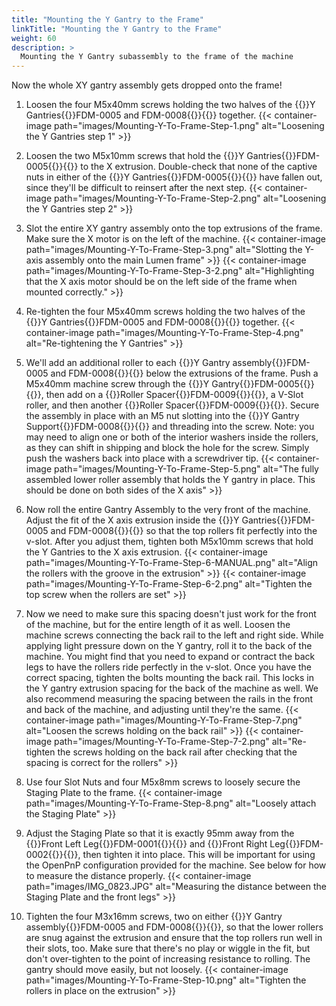 ```yaml
---
title: "Mounting the Y Gantry to the Frame"
linkTitle: "Mounting the Y Gantry to the Frame"
weight: 60
description: >
  Mounting the Y Gantry subassembly to the frame of the machine
---
```


Now the whole XY gantry assembly gets dropped onto the frame!

1. Loosen the four M5x40mm screws holding the two halves of the {{<tooltip>}}Y Gantries{{<definition>}}FDM-0005 and FDM-0008{{</definition>}}{{</tooltip>}} together.
    {{< container-image path="images/Mounting-Y-To-Frame-Step-1.png" alt="Loosening the Y Gantries step 1" >}}

2. Loosen the two M5x10mm screws that hold the {{<tooltip>}}Y Gantries{{<definition>}}FDM-0005{{</definition>}}{{</tooltip>}} to the X extrusion. Double-check that none of the captive nuts in either of the {{<tooltip>}}Y Gantries{{<definition>}}FDM-0005{{</definition>}}{{</tooltip>}} have fallen out, since they'll be difficult to reinsert after the next step.
  {{< container-image path="images/Mounting-Y-To-Frame-Step-2.png" alt="Loosening the Y Gantries step 2" >}}

3. Slot the entire XY gantry assembly onto the top extrusions of the frame. Make sure the X motor is on the left of the machine.
  {{< container-image path="images/Mounting-Y-To-Frame-Step-3.png" alt="Slotting the Y-axis assembly onto the main Lumen frame" >}}
  {{< container-image path="images/Mounting-Y-To-Frame-Step-3-2.png" alt="Highlighting that the X axis motor should be on the left side of the frame when mounted correctly." >}}

4. Re-tighten the four M5x40mm screws holding the two halves of the {{<tooltip>}}Y Gantries{{<definition>}}FDM-0005 and FDM-0008{{</definition>}}{{</tooltip>}} together.
  {{< container-image path="images/Mounting-Y-To-Frame-Step-4.png" alt="Re-tightening the Y Gantries" >}}

5. We'll add an additional roller to each {{<tooltip>}}Y Gantry assembly{{<definition>}}FDM-0005 and FDM-0008{{</definition>}}{{</tooltip>}} below the extrusions of the frame. Push a M5x40mm machine screw through the {{<tooltip>}}Y Gantry{{<definition>}}FDM-0005{{</definition>}}{{</tooltip>}}, then add on a {{<tooltip>}}Roller Spacer{{<definition>}}FDM-0009{{</definition>}}{{</tooltip>}}, a V-Slot roller, and then another {{<tooltip>}}Roller Spacer{{<definition>}}FDM-0009{{</definition>}}{{</tooltip>}}. Secure the assembly in place with an M5 nut slotting into the {{<tooltip>}}Y Gantry Support{{<definition>}}FDM-0008{{</definition>}}{{</tooltip>}} and threading into the screw. Note: you may need to align one or both of the interior washers inside the rollers, as they can shift in shipping and block the hole for the screw. Simply push the washers back into place with a screwdriver tip.
  {{< container-image path="images/Mounting-Y-To-Frame-Step-5.png" alt="The fully assembled lower roller assembly that holds the Y gantry in place. This should be done on both sides of the X axis" >}}

6. Now roll the entire Gantry Assembly to the very front of the machine. Adjust the fit of the X axis extrusion inside the {{<tooltip>}}Y Gantries{{<definition>}}FDM-0005 and FDM-0008{{</definition>}}{{</tooltip>}} so that the top rollers fit perfectly into the v-slot. After you adjust them, tighten both M5x10mm screws that hold the Y Gantries to the X axis extrusion.
  {{< container-image path="images/Mounting-Y-To-Frame-Step-6-MANUAL.png" alt="Align the rollers with the groove in the extrusion" >}}
  {{< container-image path="images/Mounting-Y-To-Frame-Step-6-2.png" alt="Tighten the top screw when the rollers are set" >}}

7. Now we need to make sure this spacing doesn't just work for the front of the machine, but for the entire length of it as well. Loosen the machine screws connecting the back rail to the left and right side. While applying light pressure down on the Y gantry, roll it to the back of the machine. You might find that you need to expand or contract the back legs to have the rollers ride perfectly in the v-slot. Once you have the correct spacing, tighten the bolts mounting the back rail. This locks in the Y gantry extrusion spacing for the back of the machine as well. We also recommend measuring the spacing between the rails in the front and back of the machine, and adjusting until they're the same.
  {{< container-image path="images/Mounting-Y-To-Frame-Step-7.png" alt="Loosen the screws holding on the back rail" >}}
  {{< container-image path="images/Mounting-Y-To-Frame-Step-7-2.png" alt="Re-tighten the screws holding on the back rail after checking that the spacing is correct for the rollers" >}}

8. Use four Slot Nuts and four M5x8mm screws to loosely secure the Staging Plate to the frame.
  {{< container-image path="images/Mounting-Y-To-Frame-Step-8.png" alt="Loosely attach the Staging Plate" >}}

9. Adjust the Staging Plate so that it is exactly 95mm away from the {{<tooltip>}}Front Left Leg{{<definition>}}FDM-0001{{</definition>}}{{</tooltip>}} and {{<tooltip>}}Front Right Leg{{<definition>}}FDM-0002{{</definition>}}{{</tooltip>}}, then tighten it into place. This will be important for using the OpenPnP configuration provided for the machine. See below for how to measure the distance properly.
  {{< container-image path="images/IMG_0823.JPG" alt="Measuring the distance between the Staging Plate and the front legs" >}}

10. Tighten the four M3x16mm screws, two on either {{<tooltip>}}Y Gantry assembly{{<definition>}}FDM-0005 and FDM-0008{{</definition>}}{{</tooltip>}}, so that the lower rollers are snug against the extrusion and ensure that the top rollers run well in their slots, too. Make sure that there's no play or wiggle in the fit, but don't over-tighten to the point of increasing resistance to rolling. The gantry should move easily, but not loosely.
  {{< container-image path="images/Mounting-Y-To-Frame-Step-10.png" alt="Tighten the rollers in place on the extrusion" >}}
